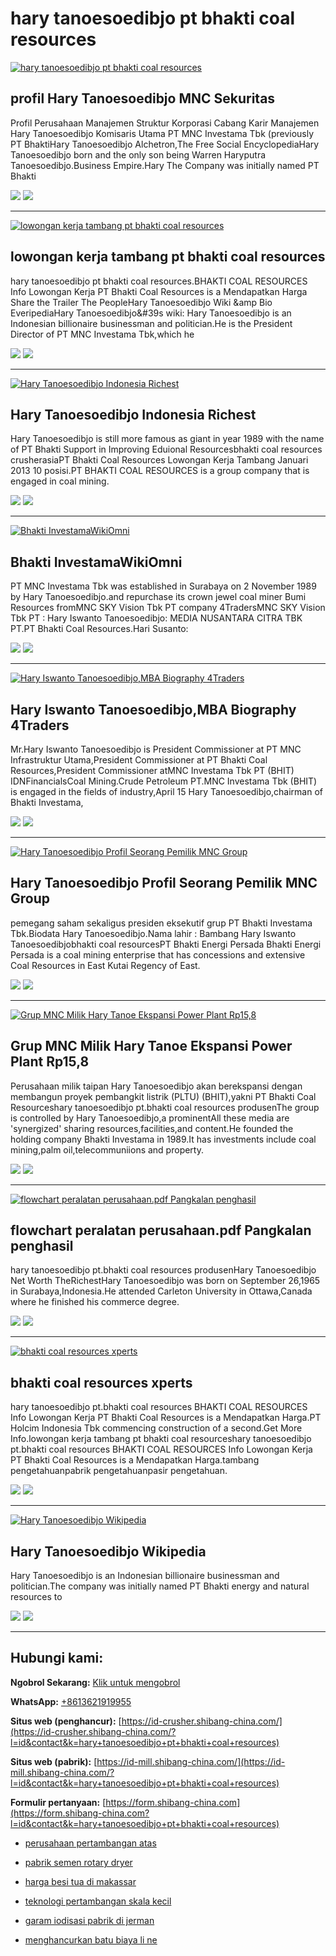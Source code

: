# hary tanoesoedibjo pt bhakti coal resources

<a href="https://swt.shibang-china.com/?l=id&img&k=hary+tanoesoedibjo+pt+bhakti+coal+resources" target="_blank">![hary tanoesoedibjo pt bhakti coal resources](http://static.shibang-china.com/all-800x300/408.jpg)</a>

## profil Hary Tanoesoedibjo MNC Sekuritas
Profil Perusahaan Manajemen Struktur Korporasi Cabang Karir Manajemen Hary Tanoesoedibjo Komisaris Utama PT MNC Investama Tbk (previously PT BhaktiHary Tanoesoedibjo Alchetron,The Free Social EncyclopediaHary Tanoesoedibjo born and the only son being Warren Haryputra Tanoesoedibjo.Business Empire.Hary The Company was initially named PT Bhakti


<a href="https://whatsapp.shibangsoft.com/WhatsApp.php" target="_blank" title="WhatsApp">![](http://static.shibang-china.com/icon/whatsapp.png)</a> <a href="https://swt.shibang-china.com/?l=id&icon&k=hary+tanoesoedibjo+pt+bhakti+coal+resources" target="_blank">![](http://static.shibang-china.com/icon/chat-id.png)</a>

---

<a href="https://swt.shibang-china.com/?l=id&img&k=hary+tanoesoedibjo+pt+bhakti+coal+resources" target="_blank">![lowongan kerja tambang pt bhakti coal resources](http://static.shibang-china.com/all-800x300/409.jpg)</a>

## lowongan kerja tambang pt bhakti coal resources
hary tanoesoedibjo pt bhakti coal resources.BHAKTI COAL RESOURCES Info Lowongan Kerja PT Bhakti Coal Resources is a Mendapatkan Harga Share the Trailer The PeopleHary Tanoesoedibjo Wiki &amp Bio EveripediaHary Tanoesoedibjo&#39s wiki: Hary Tanoesoedibjo is an Indonesian billionaire businessman and politician.He is the President Director of PT MNC Investama Tbk,which he


<a href="https://whatsapp.shibangsoft.com/WhatsApp.php" target="_blank" title="WhatsApp">![](http://static.shibang-china.com/icon/whatsapp.png)</a> <a href="https://swt.shibang-china.com/?l=id&icon&k=hary+tanoesoedibjo+pt+bhakti+coal+resources" target="_blank">![](http://static.shibang-china.com/icon/chat-id.png)</a>

---

<a href="https://swt.shibang-china.com/?l=id&img&k=hary+tanoesoedibjo+pt+bhakti+coal+resources" target="_blank">![Hary Tanoesoedibjo Indonesia Richest](http://static.shibang-china.com/all-800x300/469.jpg)</a>

## Hary Tanoesoedibjo Indonesia Richest
Hary Tanoesoedibjo is still more famous as giant in year 1989 with the name of PT Bhakti Support in Improving Eduional Resourcesbhakti coal resources crusherasiaPT Bhakti Coal Resources Lowongan Kerja Tambang Januari 2013 10 posisi.PT BHAKTI COAL RESOURCES is a group company that is engaged in coal mining.


<a href="https://whatsapp.shibangsoft.com/WhatsApp.php" target="_blank" title="WhatsApp">![](http://static.shibang-china.com/icon/whatsapp.png)</a> <a href="https://swt.shibang-china.com/?l=id&icon&k=hary+tanoesoedibjo+pt+bhakti+coal+resources" target="_blank">![](http://static.shibang-china.com/icon/chat-id.png)</a>

---

<a href="https://swt.shibang-china.com/?l=id&img&k=hary+tanoesoedibjo+pt+bhakti+coal+resources" target="_blank">![Bhakti InvestamaWikiOmni](http://static.shibang-china.com/all-800x300/1103.jpg)</a>

## Bhakti InvestamaWikiOmni
PT MNC Investama Tbk was established in Surabaya on 2 November 1989 by Hary Tanoesoedibjo.and repurchase its crown jewel coal miner Bumi Resources fromMNC SKY Vision Tbk PT company 4TradersMNC SKY Vision Tbk PT : Hary Iswanto Tanoesoedibjo: MEDIA NUSANTARA CITRA TBK PT.PT Bhakti Coal Resources.Hari Susanto:


<a href="https://whatsapp.shibangsoft.com/WhatsApp.php" target="_blank" title="WhatsApp">![](http://static.shibang-china.com/icon/whatsapp.png)</a> <a href="https://swt.shibang-china.com/?l=id&icon&k=hary+tanoesoedibjo+pt+bhakti+coal+resources" target="_blank">![](http://static.shibang-china.com/icon/chat-id.png)</a>

---

<a href="https://swt.shibang-china.com/?l=id&img&k=hary+tanoesoedibjo+pt+bhakti+coal+resources" target="_blank">![Hary Iswanto Tanoesoedibjo,MBA Biography 4Traders](http://static.shibang-china.com/all-800x300/201.jpg)</a>

## Hary Iswanto Tanoesoedibjo,MBA Biography 4Traders
Mr.Hary Iswanto Tanoesoedibjo is President Commissioner at PT MNC Infrastruktur Utama,President Commissioner at PT Bhakti Coal Resources,President Commissioner atMNC Investama Tbk PT (BHIT) IDNFinancialsCoal Mining.Crude Petroleum PT.MNC Investama Tbk (BHIT) is engaged in the fields of industry,April 15 Hary Tanoesoedibjo,chairman of Bhakti Investama,


<a href="https://whatsapp.shibangsoft.com/WhatsApp.php" target="_blank" title="WhatsApp">![](http://static.shibang-china.com/icon/whatsapp.png)</a> <a href="https://swt.shibang-china.com/?l=id&icon&k=hary+tanoesoedibjo+pt+bhakti+coal+resources" target="_blank">![](http://static.shibang-china.com/icon/chat-id.png)</a>

---

<a href="https://swt.shibang-china.com/?l=id&img&k=hary+tanoesoedibjo+pt+bhakti+coal+resources" target="_blank">![Hary Tanoesoedibjo Profil Seorang Pemilik MNC Group](http://static.shibang-china.com/all-800x300/1478.jpg)</a>

## Hary Tanoesoedibjo Profil Seorang Pemilik MNC Group
pemegang saham sekaligus presiden eksekutif grup PT Bhakti Investama Tbk.Biodata Hary Tanoesoedibjo.Nama lahir : Bambang Hary Iswanto Tanoesoedibjobhakti coal resourcesPT Bhakti Energi Persada Bhakti Energi Persada is a coal mining enterprise that has concessions and extensive Coal Resources in East Kutai Regency of East.


<a href="https://whatsapp.shibangsoft.com/WhatsApp.php" target="_blank" title="WhatsApp">![](http://static.shibang-china.com/icon/whatsapp.png)</a> <a href="https://swt.shibang-china.com/?l=id&icon&k=hary+tanoesoedibjo+pt+bhakti+coal+resources" target="_blank">![](http://static.shibang-china.com/icon/chat-id.png)</a>

---

<a href="https://swt.shibang-china.com/?l=id&img&k=hary+tanoesoedibjo+pt+bhakti+coal+resources" target="_blank">![Grup MNC Milik Hary Tanoe Ekspansi Power Plant Rp15,8](http://static.shibang-china.com/all-800x300/582.jpg)</a>

## Grup MNC Milik Hary Tanoe Ekspansi Power Plant Rp15,8
Perusahaan milik taipan Hary Tanoesoedibjo akan berekspansi dengan membangun proyek pembangkit listrik (PLTU) (BHIT),yakni PT Bhakti Coal Resourceshary tanoesoedibjo pt.bhakti coal resources produsenThe group is controlled by Hary Tanoesoedibjo,a prominentAll these media are 'synergized' sharing resources,facilities,and content.He founded the holding company Bhakti Investama in 1989.It has investments include coal mining,palm oil,telecommuniions and property.


<a href="https://whatsapp.shibangsoft.com/WhatsApp.php" target="_blank" title="WhatsApp">![](http://static.shibang-china.com/icon/whatsapp.png)</a> <a href="https://swt.shibang-china.com/?l=id&icon&k=hary+tanoesoedibjo+pt+bhakti+coal+resources" target="_blank">![](http://static.shibang-china.com/icon/chat-id.png)</a>

---

<a href="https://swt.shibang-china.com/?l=id&img&k=hary+tanoesoedibjo+pt+bhakti+coal+resources" target="_blank">![flowchart peralatan perusahaan.pdf Pangkalan penghasil](http://static.shibang-china.com/all-800x300/8.jpg)</a>

## flowchart peralatan perusahaan.pdf Pangkalan penghasil
hary tanoesoedibjo pt.bhakti coal resources produsenHary Tanoesoedibjo Net Worth TheRichestHary Tanoesoedibjo was born on September 26,1965 in Surabaya,Indonesia.He attended Carleton University in Ottawa,Canada where he finished his commerce degree.


<a href="https://whatsapp.shibangsoft.com/WhatsApp.php" target="_blank" title="WhatsApp">![](http://static.shibang-china.com/icon/whatsapp.png)</a> <a href="https://swt.shibang-china.com/?l=id&icon&k=hary+tanoesoedibjo+pt+bhakti+coal+resources" target="_blank">![](http://static.shibang-china.com/icon/chat-id.png)</a>

---

<a href="https://swt.shibang-china.com/?l=id&img&k=hary+tanoesoedibjo+pt+bhakti+coal+resources" target="_blank">![bhakti coal resources xperts](http://static.shibang-china.com/all-800x300/761.jpg)</a>

## bhakti coal resources xperts
hary tanoesoedibjo pt.bhakti coal resources BHAKTI COAL RESOURCES Info Lowongan Kerja PT Bhakti Coal Resources is a Mendapatkan Harga.PT Holcim Indonesia Tbk commencing construction of a second.Get More Info.lowongan kerja tambang pt bhakti coal resourceshary tanoesoedibjo pt.bhakti coal resources BHAKTI COAL RESOURCES Info Lowongan Kerja PT Bhakti Coal Resources is a Mendapatkan Harga.tambang pengetahuanpabrik pengetahuanpasir pengetahuan.


<a href="https://whatsapp.shibangsoft.com/WhatsApp.php" target="_blank" title="WhatsApp">![](http://static.shibang-china.com/icon/whatsapp.png)</a> <a href="https://swt.shibang-china.com/?l=id&icon&k=hary+tanoesoedibjo+pt+bhakti+coal+resources" target="_blank">![](http://static.shibang-china.com/icon/chat-id.png)</a>

---

<a href="https://swt.shibang-china.com/?l=id&img&k=hary+tanoesoedibjo+pt+bhakti+coal+resources" target="_blank">![Hary Tanoesoedibjo Wikipedia](http://static.shibang-china.com/all-800x300/261.jpg)</a>

## Hary Tanoesoedibjo Wikipedia
Hary Tanoesoedibjo is an Indonesian billionaire businessman and politician.The company was initially named PT Bhakti energy and natural resources to

<a href="https://whatsapp.shibangsoft.com/WhatsApp.php" target="_blank" title="WhatsApp">![](http://static.shibang-china.com/icon/whatsapp.png)</a> <a href="https://swt.shibang-china.com/?l=id&icon&k=hary+tanoesoedibjo+pt+bhakti+coal+resources" target="_blank">![](http://static.shibang-china.com/icon/chat-id.png)</a>

---
## Hubungi kami:

**Ngobrol Sekarang:** [Klik untuk mengobrol](https://swt.shibang-china.com?l=id&contact&k=hary+tanoesoedibjo+pt+bhakti+coal+resources)

**WhatsApp:**  [+8613621919955](https://whatsapp.shibangsoft.com/WhatsApp.php)

**Situs web (penghancur):** [https://id-crusher.shibang-china.com/](https://id-crusher.shibang-china.com/?l=id&contact&k=hary+tanoesoedibjo+pt+bhakti+coal+resources)

**Situs web (pabrik):** [https://id-mill.shibang-china.com/](https://id-mill.shibang-china.com/?l=id&contact&k=hary+tanoesoedibjo+pt+bhakti+coal+resources)

**Formulir pertanyaan:** [https://form.shibang-china.com](https://form.shibang-china.com?l=id&contact&k=hary+tanoesoedibjo+pt+bhakti+coal+resources)

* [perusahaan pertambangan atas](../38/perusahaan%20pertambangan%20atas.md)

* [pabrik semen rotary dryer](../32/pabrik%20semen%20rotary%20dryer.md)

* [harga besi tua di makassar](../33/harga%20besi%20tua%20di%20makassar.md)

* [teknologi pertambangan skala kecil](../40/teknologi%20pertambangan%20skala%20kecil.md)

* [garam iodisasi pabrik di jerman](../37/garam%20iodisasi%20pabrik%20di%20jerman.md)

* [menghancurkan batu biaya li ne](../32/menghancurkan%20batu%20biaya%20li%20ne.md)